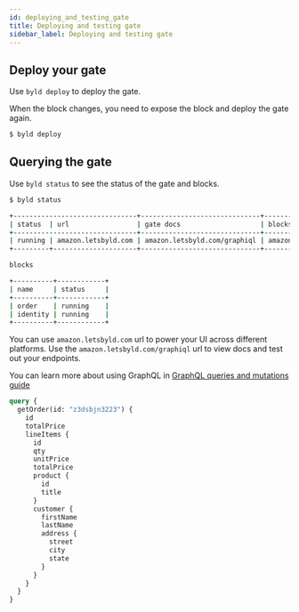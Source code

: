 ```yaml
---
id: deploying_and_testing_gate
title: Deploying and testing gate
sidebar_label: Deploying and testing gate
---
```

## Deploy your gate

Use `byld deploy` to deploy the gate.

When the block changes, you need to expose the block and deploy the gate again.

```sh
$ byld deploy
```
## Querying the gate

Use `byld status` to see the status of the gate and blocks.

```sh
$ byld status

+-------------------------------+------------------------------+--------------------------+
| status  | url                 | gate docs                    | blocks docs              |
+-------------------------------+------------------------------+--------------------------+
| running | amazon.letsbyld.com | amazon.letsbyld.com/graphiql | amazon.letsbyld.com/docs |
+---------+---------------------+------------------------------+--------------------------+

blocks

+----------+------------+
| name     | status     |
+----------+------------+
| order    | running    |
| identity | running    |
+----------+------------+
```
You can use `amazon.letsbyld.com` url to power your UI across different
platforms. Use the `amazon.letsbyld.com/graphiql` url to view docs and test out your
endpoints.

You can learn more about using GraphQL in [GraphQL queries and mutations guide](https://graphql.org/learn/queries/)

```graphql
query {
  getOrder(id: "z3dsbjn3223") {
    id
    totalPrice
    lineItems {
      id
      qty
      unitPrice
      totalPrice
      product {
        id
        title
      }
      customer {
        firstName
        lastName
        address {
          street
          city
          state
        }
      }
    }
  }
}
```

